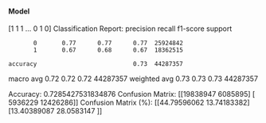 #### Model
[1 1 1 ... 0 1 0]
Classification Report:
              precision    recall  f1-score   support

           0       0.77      0.77      0.77  25924842
           1       0.67      0.68      0.67  18362515

    accuracy                           0.73  44287357
   macro avg       0.72      0.72      0.72  44287357
weighted avg       0.73      0.73      0.73  44287357

Accuracy: 0.7285427531834876
Confusion Matrix:
[[19838947  6085895]
 [ 5936229 12426286]]
Confusion Matrix (%):
[[44.79596062 13.74183382]
 [13.40389087 28.0583147 ]]
